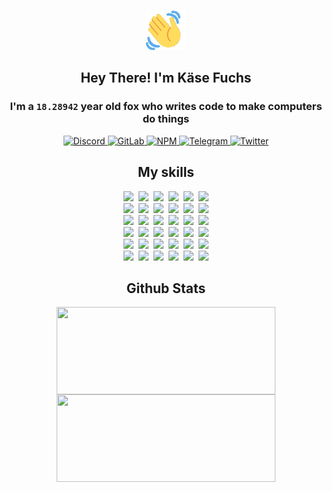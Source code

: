 <div><p align=center><img src=./resources/images/wave.gif width=64px height=64px></p><h2 align=center>Hey There! I'm Käse Fuchs</h2><h3 align=center>I'm a <code>18.28942</code> year old fox who writes code to make computers do things</h3><p align=center><a href=https://discord.com/users/507526681125322772><img alt=Discord src="https://img.shields.io/badge/Discord-5865F2?logo=discord&logoColor=white&style=flat-square#e22794975e8945ba8f87608c204bf313"> </a><a href=https://gitlab.com/kasefuchs><img alt=GitLab src="https://img.shields.io/badge/GitLab-330F63?logo=gitlab&logoColor=white&style=flat-square#e22794975e8945ba8f87608c204bf313"> </a><a href=https://npmjs.com/~kasefuchs><img alt=NPM src="https://img.shields.io/badge/NPM-CB3837?logo=npm&logoColor=white&style=flat-square#e22794975e8945ba8f87608c204bf313"> </a><a href=https://t.me/kasefuchs><img alt=Telegram src="https://img.shields.io/badge/Telegram-2CA5E0?logo=telegram&logoColor=white&style=flat-square#e22794975e8945ba8f87608c204bf313"> </a><a href=https://twitter.com/kasefuchs><img alt=Twitter src="https://img.shields.io/badge/Twitter-1DA1F2?logo=twitter&logoColor=white&style=flat-square#e22794975e8945ba8f87608c204bf313"></a></p><h2 align=center>My skills</h2><p align=center><a href=https://aws.amazon.com/ ><picture><source srcset="https://skillicons.dev/icons?i=aws&theme=dark#e22794975e8945ba8f87608c204bf313" media="(prefers-color-scheme: dark)"><source srcset="https://skillicons.dev/icons?i=aws&theme=light#e22794975e8945ba8f87608c204bf313" media="(prefers-color-scheme: light), (prefers-color-scheme: no-preference)"><img src="https://skillicons.dev/icons?i=aws&theme=light#e22794975e8945ba8f87608c204bf313"></picture></a>&nbsp;&nbsp;<a href=https://en.wikipedia.org/wiki/Bash_(Unix_shell)><picture><source srcset="https://skillicons.dev/icons?i=bash&theme=dark#e22794975e8945ba8f87608c204bf313" media="(prefers-color-scheme: dark)"><source srcset="https://skillicons.dev/icons?i=bash&theme=light#e22794975e8945ba8f87608c204bf313" media="(prefers-color-scheme: light), (prefers-color-scheme: no-preference)"><img src="https://skillicons.dev/icons?i=bash&theme=light#e22794975e8945ba8f87608c204bf313"></picture></a>&nbsp;&nbsp;<a href=https://discord.com/developers/docs><picture><source srcset="https://skillicons.dev/icons?i=bots&theme=dark#e22794975e8945ba8f87608c204bf313" media="(prefers-color-scheme: dark)"><source srcset="https://skillicons.dev/icons?i=bots&theme=light#e22794975e8945ba8f87608c204bf313" media="(prefers-color-scheme: light), (prefers-color-scheme: no-preference)"><img src="https://skillicons.dev/icons?i=bots&theme=light#e22794975e8945ba8f87608c204bf313"></picture></a>&nbsp;&nbsp;<a href=https://www.cloudflare.com/ ><picture><source srcset="https://skillicons.dev/icons?i=cloudflare&theme=dark#e22794975e8945ba8f87608c204bf313" media="(prefers-color-scheme: dark)"><source srcset="https://skillicons.dev/icons?i=cloudflare&theme=light#e22794975e8945ba8f87608c204bf313" media="(prefers-color-scheme: light), (prefers-color-scheme: no-preference)"><img src="https://skillicons.dev/icons?i=cloudflare&theme=light#e22794975e8945ba8f87608c204bf313"></picture></a>&nbsp;&nbsp;<a href=https://en.wikipedia.org/wiki/CSS><picture><source srcset="https://skillicons.dev/icons?i=css&theme=dark#e22794975e8945ba8f87608c204bf313" media="(prefers-color-scheme: dark)"><source srcset="https://skillicons.dev/icons?i=css&theme=light#e22794975e8945ba8f87608c204bf313" media="(prefers-color-scheme: light), (prefers-color-scheme: no-preference)"><img src="https://skillicons.dev/icons?i=css&theme=light#e22794975e8945ba8f87608c204bf313"></picture></a>&nbsp;&nbsp;<a href=https://www.docker.com/ ><picture><source srcset="https://skillicons.dev/icons?i=docker&theme=dark#e22794975e8945ba8f87608c204bf313" media="(prefers-color-scheme: dark)"><source srcset="https://skillicons.dev/icons?i=docker&theme=light#e22794975e8945ba8f87608c204bf313" media="(prefers-color-scheme: light), (prefers-color-scheme: no-preference)"><img src="https://skillicons.dev/icons?i=docker&theme=light#e22794975e8945ba8f87608c204bf313"></picture></a><br><a href=https://www.electronjs.org/ ><picture><source srcset="https://skillicons.dev/icons?i=electron&theme=dark#e22794975e8945ba8f87608c204bf313" media="(prefers-color-scheme: dark)"><source srcset="https://skillicons.dev/icons?i=electron&theme=light#e22794975e8945ba8f87608c204bf313" media="(prefers-color-scheme: light), (prefers-color-scheme: no-preference)"><img src="https://skillicons.dev/icons?i=electron&theme=light#e22794975e8945ba8f87608c204bf313"></picture></a>&nbsp;&nbsp;<a href=https://expressjs.com/ ><picture><source srcset="https://skillicons.dev/icons?i=express&theme=dark#e22794975e8945ba8f87608c204bf313" media="(prefers-color-scheme: dark)"><source srcset="https://skillicons.dev/icons?i=express&theme=light#e22794975e8945ba8f87608c204bf313" media="(prefers-color-scheme: light), (prefers-color-scheme: no-preference)"><img src="https://skillicons.dev/icons?i=express&theme=light#e22794975e8945ba8f87608c204bf313"></picture></a>&nbsp;&nbsp;<a href=https://www.figma.com/ ><picture><source srcset="https://skillicons.dev/icons?i=figma&theme=dark#e22794975e8945ba8f87608c204bf313" media="(prefers-color-scheme: dark)"><source srcset="https://skillicons.dev/icons?i=figma&theme=light#e22794975e8945ba8f87608c204bf313" media="(prefers-color-scheme: light), (prefers-color-scheme: no-preference)"><img src="https://skillicons.dev/icons?i=figma&theme=light#e22794975e8945ba8f87608c204bf313"></picture></a>&nbsp;&nbsp;<a href=https://firebase.google.com/ ><picture><source srcset="https://skillicons.dev/icons?i=firebase&theme=dark#e22794975e8945ba8f87608c204bf313" media="(prefers-color-scheme: dark)"><source srcset="https://skillicons.dev/icons?i=firebase&theme=light#e22794975e8945ba8f87608c204bf313" media="(prefers-color-scheme: light), (prefers-color-scheme: no-preference)"><img src="https://skillicons.dev/icons?i=firebase&theme=light#e22794975e8945ba8f87608c204bf313"></picture></a>&nbsp;&nbsp;<a href=https://flask.palletsprojects.com/ ><picture><source srcset="https://skillicons.dev/icons?i=flask&theme=dark#e22794975e8945ba8f87608c204bf313" media="(prefers-color-scheme: dark)"><source srcset="https://skillicons.dev/icons?i=flask&theme=light#e22794975e8945ba8f87608c204bf313" media="(prefers-color-scheme: light), (prefers-color-scheme: no-preference)"><img src="https://skillicons.dev/icons?i=flask&theme=light#e22794975e8945ba8f87608c204bf313"></picture></a>&nbsp;&nbsp;<a href=https://cloud.google.com/ ><picture><source srcset="https://skillicons.dev/icons?i=gcp&theme=dark#e22794975e8945ba8f87608c204bf313" media="(prefers-color-scheme: dark)"><source srcset="https://skillicons.dev/icons?i=gcp&theme=light#e22794975e8945ba8f87608c204bf313" media="(prefers-color-scheme: light), (prefers-color-scheme: no-preference)"><img src="https://skillicons.dev/icons?i=gcp&theme=light#e22794975e8945ba8f87608c204bf313"></picture></a><br><a href=https://git-scm.com/ ><picture><source srcset="https://skillicons.dev/icons?i=git&theme=dark#e22794975e8945ba8f87608c204bf313" media="(prefers-color-scheme: dark)"><source srcset="https://skillicons.dev/icons?i=git&theme=light#e22794975e8945ba8f87608c204bf313" media="(prefers-color-scheme: light), (prefers-color-scheme: no-preference)"><img src="https://skillicons.dev/icons?i=git&theme=light#e22794975e8945ba8f87608c204bf313"></picture></a>&nbsp;&nbsp;<a href=https://github.com/ ><picture><source srcset="https://skillicons.dev/icons?i=github&theme=dark#e22794975e8945ba8f87608c204bf313" media="(prefers-color-scheme: dark)"><source srcset="https://skillicons.dev/icons?i=github&theme=light#e22794975e8945ba8f87608c204bf313" media="(prefers-color-scheme: light), (prefers-color-scheme: no-preference)"><img src="https://skillicons.dev/icons?i=github&theme=light#e22794975e8945ba8f87608c204bf313"></picture></a>&nbsp;&nbsp;<a href=https://gitlab.com/ ><picture><source srcset="https://skillicons.dev/icons?i=gitlab&theme=dark#e22794975e8945ba8f87608c204bf313" media="(prefers-color-scheme: dark)"><source srcset="https://skillicons.dev/icons?i=gitlab&theme=light#e22794975e8945ba8f87608c204bf313" media="(prefers-color-scheme: light), (prefers-color-scheme: no-preference)"><img src="https://skillicons.dev/icons?i=gitlab&theme=light#e22794975e8945ba8f87608c204bf313"></picture></a>&nbsp;&nbsp;<a href=https://www.heroku.com/ ><picture><source srcset="https://skillicons.dev/icons?i=heroku&theme=dark#e22794975e8945ba8f87608c204bf313" media="(prefers-color-scheme: dark)"><source srcset="https://skillicons.dev/icons?i=heroku&theme=light#e22794975e8945ba8f87608c204bf313" media="(prefers-color-scheme: light), (prefers-color-scheme: no-preference)"><img src="https://skillicons.dev/icons?i=heroku&theme=light#e22794975e8945ba8f87608c204bf313"></picture></a>&nbsp;&nbsp;<a href=https://en.wikipedia.org/wiki/HTML><picture><source srcset="https://skillicons.dev/icons?i=html&theme=dark#e22794975e8945ba8f87608c204bf313" media="(prefers-color-scheme: dark)"><source srcset="https://skillicons.dev/icons?i=html&theme=light#e22794975e8945ba8f87608c204bf313" media="(prefers-color-scheme: light), (prefers-color-scheme: no-preference)"><img src="https://skillicons.dev/icons?i=html&theme=light#e22794975e8945ba8f87608c204bf313"></picture></a>&nbsp;&nbsp;<a href=https://en.wikipedia.org/wiki/JavaScript><picture><source srcset="https://skillicons.dev/icons?i=js&theme=dark#e22794975e8945ba8f87608c204bf313" media="(prefers-color-scheme: dark)"><source srcset="https://skillicons.dev/icons?i=js&theme=light#e22794975e8945ba8f87608c204bf313" media="(prefers-color-scheme: light), (prefers-color-scheme: no-preference)"><img src="https://skillicons.dev/icons?i=js&theme=light#e22794975e8945ba8f87608c204bf313"></picture></a><br><a href=https://en.wikipedia.org/wiki/Linux><picture><source srcset="https://skillicons.dev/icons?i=linux&theme=dark#e22794975e8945ba8f87608c204bf313" media="(prefers-color-scheme: dark)"><source srcset="https://skillicons.dev/icons?i=linux&theme=light#e22794975e8945ba8f87608c204bf313" media="(prefers-color-scheme: light), (prefers-color-scheme: no-preference)"><img src="https://skillicons.dev/icons?i=linux&theme=light#e22794975e8945ba8f87608c204bf313"></picture></a>&nbsp;&nbsp;<a href=https://mui.com/ ><picture><source srcset="https://skillicons.dev/icons?i=materialui&theme=dark#e22794975e8945ba8f87608c204bf313" media="(prefers-color-scheme: dark)"><source srcset="https://skillicons.dev/icons?i=materialui&theme=light#e22794975e8945ba8f87608c204bf313" media="(prefers-color-scheme: light), (prefers-color-scheme: no-preference)"><img src="https://skillicons.dev/icons?i=materialui&theme=light#e22794975e8945ba8f87608c204bf313"></picture></a>&nbsp;&nbsp;<a href=https://en.wikipedia.org/wiki/Markdown><picture><source srcset="https://skillicons.dev/icons?i=md&theme=dark#e22794975e8945ba8f87608c204bf313" media="(prefers-color-scheme: dark)"><source srcset="https://skillicons.dev/icons?i=md&theme=light#e22794975e8945ba8f87608c204bf313" media="(prefers-color-scheme: light), (prefers-color-scheme: no-preference)"><img src="https://skillicons.dev/icons?i=md&theme=light#e22794975e8945ba8f87608c204bf313"></picture></a>&nbsp;&nbsp;<a href=https://www.mongodb.com/ ><picture><source srcset="https://skillicons.dev/icons?i=mongodb&theme=dark#e22794975e8945ba8f87608c204bf313" media="(prefers-color-scheme: dark)"><source srcset="https://skillicons.dev/icons?i=mongodb&theme=light#e22794975e8945ba8f87608c204bf313" media="(prefers-color-scheme: light), (prefers-color-scheme: no-preference)"><img src="https://skillicons.dev/icons?i=mongodb&theme=light#e22794975e8945ba8f87608c204bf313"></picture></a>&nbsp;&nbsp;<a href=https://www.mysql.com/ ><picture><source srcset="https://skillicons.dev/icons?i=mysql&theme=dark#e22794975e8945ba8f87608c204bf313" media="(prefers-color-scheme: dark)"><source srcset="https://skillicons.dev/icons?i=mysql&theme=light#e22794975e8945ba8f87608c204bf313" media="(prefers-color-scheme: light), (prefers-color-scheme: no-preference)"><img src="https://skillicons.dev/icons?i=mysql&theme=light#e22794975e8945ba8f87608c204bf313"></picture></a>&nbsp;&nbsp;<a href=https://nextjs.org/ ><picture><source srcset="https://skillicons.dev/icons?i=nextjs&theme=dark#e22794975e8945ba8f87608c204bf313" media="(prefers-color-scheme: dark)"><source srcset="https://skillicons.dev/icons?i=nextjs&theme=light#e22794975e8945ba8f87608c204bf313" media="(prefers-color-scheme: light), (prefers-color-scheme: no-preference)"><img src="https://skillicons.dev/icons?i=nextjs&theme=light#e22794975e8945ba8f87608c204bf313"></picture></a><br><a href=https://nodejs.org/en/ ><picture><source srcset="https://skillicons.dev/icons?i=nodejs&theme=dark#e22794975e8945ba8f87608c204bf313" media="(prefers-color-scheme: dark)"><source srcset="https://skillicons.dev/icons?i=nodejs&theme=light#e22794975e8945ba8f87608c204bf313" media="(prefers-color-scheme: light), (prefers-color-scheme: no-preference)"><img src="https://skillicons.dev/icons?i=nodejs&theme=light#e22794975e8945ba8f87608c204bf313"></picture></a>&nbsp;&nbsp;<a href=https://www.postgresql.org/ ><picture><source srcset="https://skillicons.dev/icons?i=postgres&theme=dark#e22794975e8945ba8f87608c204bf313" media="(prefers-color-scheme: dark)"><source srcset="https://skillicons.dev/icons?i=postgres&theme=light#e22794975e8945ba8f87608c204bf313" media="(prefers-color-scheme: light), (prefers-color-scheme: no-preference)"><img src="https://skillicons.dev/icons?i=postgres&theme=light#e22794975e8945ba8f87608c204bf313"></picture></a>&nbsp;&nbsp;<a href=https://learn.microsoft.com/en-us/powershell/ ><picture><source srcset="https://skillicons.dev/icons?i=powershell&theme=dark#e22794975e8945ba8f87608c204bf313" media="(prefers-color-scheme: dark)"><source srcset="https://skillicons.dev/icons?i=powershell&theme=light#e22794975e8945ba8f87608c204bf313" media="(prefers-color-scheme: light), (prefers-color-scheme: no-preference)"><img src="https://skillicons.dev/icons?i=powershell&theme=light#e22794975e8945ba8f87608c204bf313"></picture></a>&nbsp;&nbsp;<a href=https://www.python.org/ ><picture><source srcset="https://skillicons.dev/icons?i=py&theme=dark#e22794975e8945ba8f87608c204bf313" media="(prefers-color-scheme: dark)"><source srcset="https://skillicons.dev/icons?i=py&theme=light#e22794975e8945ba8f87608c204bf313" media="(prefers-color-scheme: light), (prefers-color-scheme: no-preference)"><img src="https://skillicons.dev/icons?i=py&theme=light#e22794975e8945ba8f87608c204bf313"></picture></a>&nbsp;&nbsp;<a href=https://www.raspberrypi.org/ ><picture><source srcset="https://skillicons.dev/icons?i=raspberrypi&theme=dark#e22794975e8945ba8f87608c204bf313" media="(prefers-color-scheme: dark)"><source srcset="https://skillicons.dev/icons?i=raspberrypi&theme=light#e22794975e8945ba8f87608c204bf313" media="(prefers-color-scheme: light), (prefers-color-scheme: no-preference)"><img src="https://skillicons.dev/icons?i=raspberrypi&theme=light#e22794975e8945ba8f87608c204bf313"></picture></a>&nbsp;&nbsp;<a href=https://reactjs.org/ ><picture><source srcset="https://skillicons.dev/icons?i=react&theme=dark#e22794975e8945ba8f87608c204bf313" media="(prefers-color-scheme: dark)"><source srcset="https://skillicons.dev/icons?i=react&theme=light#e22794975e8945ba8f87608c204bf313" media="(prefers-color-scheme: light), (prefers-color-scheme: no-preference)"><img src="https://skillicons.dev/icons?i=react&theme=light#e22794975e8945ba8f87608c204bf313"></picture></a><br><a href=https://redux.js.org/ ><picture><source srcset="https://skillicons.dev/icons?i=redux&theme=dark#e22794975e8945ba8f87608c204bf313" media="(prefers-color-scheme: dark)"><source srcset="https://skillicons.dev/icons?i=redux&theme=light#e22794975e8945ba8f87608c204bf313" media="(prefers-color-scheme: light), (prefers-color-scheme: no-preference)"><img src="https://skillicons.dev/icons?i=redux&theme=light#e22794975e8945ba8f87608c204bf313"></picture></a>&nbsp;&nbsp;<a href=https://en.wikipedia.org/wiki/Regular_expression><picture><source srcset="https://skillicons.dev/icons?i=regex&theme=dark#e22794975e8945ba8f87608c204bf313" media="(prefers-color-scheme: dark)"><source srcset="https://skillicons.dev/icons?i=regex&theme=light#e22794975e8945ba8f87608c204bf313" media="(prefers-color-scheme: light), (prefers-color-scheme: no-preference)"><img src="https://skillicons.dev/icons?i=regex&theme=light#e22794975e8945ba8f87608c204bf313"></picture></a>&nbsp;&nbsp;<a href=https://en.wikipedia.org/wiki/Sass_(stylesheet_language)><picture><source srcset="https://skillicons.dev/icons?i=sass&theme=dark#e22794975e8945ba8f87608c204bf313" media="(prefers-color-scheme: dark)"><source srcset="https://skillicons.dev/icons?i=sass&theme=light#e22794975e8945ba8f87608c204bf313" media="(prefers-color-scheme: light), (prefers-color-scheme: no-preference)"><img src="https://skillicons.dev/icons?i=sass&theme=light#e22794975e8945ba8f87608c204bf313"></picture></a>&nbsp;&nbsp;<a href=https://www.typescriptlang.org/ ><picture><source srcset="https://skillicons.dev/icons?i=ts&theme=dark#e22794975e8945ba8f87608c204bf313" media="(prefers-color-scheme: dark)"><source srcset="https://skillicons.dev/icons?i=ts&theme=light#e22794975e8945ba8f87608c204bf313" media="(prefers-color-scheme: light), (prefers-color-scheme: no-preference)"><img src="https://skillicons.dev/icons?i=ts&theme=light#e22794975e8945ba8f87608c204bf313"></picture></a>&nbsp;&nbsp;<a href=https://unity.com/ ><picture><source srcset="https://skillicons.dev/icons?i=unity&theme=dark#e22794975e8945ba8f87608c204bf313" media="(prefers-color-scheme: dark)"><source srcset="https://skillicons.dev/icons?i=unity&theme=light#e22794975e8945ba8f87608c204bf313" media="(prefers-color-scheme: light), (prefers-color-scheme: no-preference)"><img src="https://skillicons.dev/icons?i=unity&theme=light#e22794975e8945ba8f87608c204bf313"></picture></a>&nbsp;&nbsp;<a href=https://workers.cloudflare.com/ ><picture><source srcset="https://skillicons.dev/icons?i=workers&theme=dark#e22794975e8945ba8f87608c204bf313" media="(prefers-color-scheme: dark)"><source srcset="https://skillicons.dev/icons?i=workers&theme=light#e22794975e8945ba8f87608c204bf313" media="(prefers-color-scheme: light), (prefers-color-scheme: no-preference)"><img src="https://skillicons.dev/icons?i=workers&theme=light#e22794975e8945ba8f87608c204bf313"></picture></a><br></p><h2 align=center>Github Stats</h2><p align=center><picture><source srcset="https://github-readme-stats-kasefuchs.vercel.app/api/?count_private=true&hide_border=true&hide_rank=true&line_height=20&hide_title=true&username=Kasefuchs&theme=dark#e22794975e8945ba8f87608c204bf313" media="(prefers-color-scheme: dark)"><source srcset="https://github-readme-stats-kasefuchs.vercel.app/api/?count_private=true&hide_border=true&hide_rank=true&line_height=20&hide_title=true&username=Kasefuchs&theme=light#e22794975e8945ba8f87608c204bf313" media="(prefers-color-scheme: light), (prefers-color-scheme: no-preference)"><img align=middle width=350 height=140 src="https://github-readme-stats-kasefuchs.vercel.app/api/?count_private=true&hide_border=true&hide_rank=true&line_height=20&hide_title=true&username=Kasefuchs&theme=light#e22794975e8945ba8f87608c204bf313"></picture><picture><source srcset="https://github-readme-stats-kasefuchs.vercel.app/api/top-langs/?count_private=true&hide_border=true&layout=compact&username=Kasefuchs&theme=dark#e22794975e8945ba8f87608c204bf313" media="(prefers-color-scheme: dark)"><source srcset="https://github-readme-stats-kasefuchs.vercel.app/api/top-langs/?count_private=true&hide_border=true&layout=compact&username=Kasefuchs&theme=light#e22794975e8945ba8f87608c204bf313" media="(prefers-color-scheme: light), (prefers-color-scheme: no-preference)"><img align=middle width=350 height=140 src="https://github-readme-stats-kasefuchs.vercel.app/api/top-langs/?count_private=true&hide_border=true&layout=compact&username=Kasefuchs&theme=light#e22794975e8945ba8f87608c204bf313"></picture></p><img src="https://hit.yhype.me/github/profile?user_id=64592097#e22794975e8945ba8f87608c204bf313" alt=""></div>